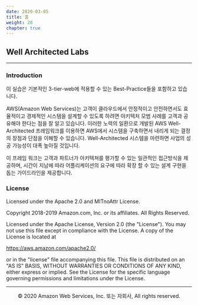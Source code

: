 ```yaml
---
date: 2020-03-05
title: 홈
weight: 20
chapter: true
---
```


## Well Architected Labs

---
### Introduction

이 실습은 기본적인 3-tier-web에 적용할 수 있는 Best-Practice들을 포함하고 있습니다. 

AWS(Amazon Web Services)는 고객이 클라우드에서 안정적이고 안전하면서도 효율적이고 경제적인 시스템을 설계할 수 있도록 하려면 아키텍처 모범 사례를
고객과 공유해야 한다는 점을 잘 알고 있습니다. 이러한 노력의 일환으로 개발된 AWS Well-Architected 프레임워크를 이용하면 AWS에서 시스템을 구축하면서 내리게 되는 결정의 장점과 단점을 이해할 수 있습니다. Well-Architected 시스템을 마련하면 사업의 성공 가능성이 대폭 높아질 것입니다.

이 프레임 워크는 고객과 파트너가 아키텍쳐를 평가할 수 있는 일관적인 접근방식을 제공하며, 시간이 지남에 따라 어플리케이션의 요구에 따라 확장 할 수 있는 설계 구현을 돕는 가이드라인을 제공합니다.  


### License

Licensed under the Apache 2.0 and MITnoAttr License.

Copyright 2018-2019 Amazon.com, Inc. or its affiliates. All Rights Reserved.

Licensed under the Apache License, Version 2.0 (the "License"). You may not use this file except in compliance with the License. A copy of the License is located at

https://aws.amazon.com/apache2.0/

or in the "license" file accompanying this file. This file is distributed on an "AS IS" BASIS, WITHOUT WARRANTIES OR CONDITIONS OF ANY KIND, either express or implied. See the License for the specific language governing permissions and limitations under the License.

---
<p align="center">
© 2020 Amazon Web Services, Inc. 또는 자회사, All rights reserved.
</p>
